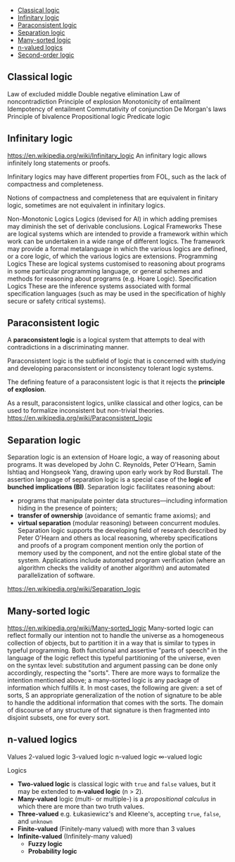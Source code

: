 <!-- TOC -->

- [Classical logic](#classical-logic)
- [Infinitary logic](#infinitary-logic)
- [Paraconsistent logic](#paraconsistent-logic)
- [Separation logic](#separation-logic)
- [Many-sorted logic](#many-sorted-logic)
- [n-valued logics](#n-valued-logics)
- [Second-order logic](#second-order-logic)

<!-- /TOC -->


## Classical logic
Law of excluded middle
Double negative elimination 
Law of noncontradiction 
Principle of explosion 
Monotonicity of entailment 
Idempotency of entailment 
Commutativity of conjunction 
De Morgan's laws 
Principle of bivalence
Propositional logic
Predicate logic


## Infinitary logic
https://en.wikipedia.org/wiki/Infinitary_logic
An infinitary logic allows infinitely long statements or proofs.

Infinitary logics may have different properties from FOL, such as the lack of compactness and completeness.

Notions of compactness and completeness that are equivalent in finitary logic, sometimes are not equivalent in infinitary logics.

Non-Monotonic Logics
Logics (devised for AI) in which adding premises may diminish the set of derivable conclusions.
Logical Frameworks
These are logical systems which are intended to provide a framework within which work can be undertaken in a wide range of different logics. The framework may provide a formal metalanguage in which the various logics are defined, or a core logic, of which the various logics are extensions.
Programming Logics
These are logical systems customised to reasoning about programs in some particular programming language, or general schemes and methods for reasoning about programs (e.g. Hoare Logic).
Specification Logics
These are the inference systems associated with formal specification languages (such as may be used in the specification of highly secure or safety critical systems).


## Paraconsistent logic
A **paraconsistent logic** is a logical system that attempts to deal with contradictions in a discriminating manner.

Paraconsistent logic is the subfield of logic that is concerned with studying and developing paraconsistent or inconsistency tolerant logic systems.

The defining feature of a paraconsistent logic is that it rejects the **principle of explosion**.

As a result, paraconsistent logics, unlike classical and other logics, can be used to formalize inconsistent but non-trivial theories.
https://en.wikipedia.org/wiki/Paraconsistent_logic


## Separation logic
Separation logic is an extension of Hoare logic, a way of reasoning about programs.
It was developed by John C. Reynolds, Peter O'Hearn, Samin Ishtiaq and Hongseok Yang, drawing upon early work by Rod Burstall.
The assertion language of separation logic is a special case of the __logic of bunched implications (BI)__.
Separation logic facilitates reasoning about:
- programs that manipulate pointer data structures—including information hiding in the presence of pointers;
- **transfer of ownership** (avoidance of semantic frame axioms); and
- **virtual separation** (modular reasoning) between concurrent modules.
Separation logic supports the developing field of research described by Peter O'Hearn and others as local reasoning, whereby specifications and proofs of a program component mention only the portion of memory used by the component, and not the entire global state of the system. Applications include automated program verification (where an algorithm checks the validity of another algorithm) and automated parallelization of software.

https://en.wikipedia.org/wiki/Separation_logic


## Many-sorted logic
https://en.wikipedia.org/wiki/Many-sorted_logic
Many-sorted logic can reflect formally our intention not to handle the universe as a homogeneous collection of objects, but to partition it in a way that is similar to types in typeful programming. Both functional and assertive "parts of speech" in the language of the logic reflect this typeful partitioning of the universe, even on the syntax level: substitution and argument passing can be done only accordingly, respecting the "sorts".
There are more ways to formalize the intention mentioned above; a many-sorted logic is any package of information which fulfills it. In most cases, the following are given:
a set of sorts, S
an appropriate generalization of the notion of signature to be able to handle the additional information that comes with the sorts.
The domain of discourse of any structure of that signature is then fragmented into disjoint subsets, one for every sort.


## n-valued logics

Values
2-valued logic
3-valued logic
n-valued logic
∞-valued logic

Logics
- __Two-valued logic__ is classical logic with `true` and `false` values, but it may be extended to __n-valued logic__ (n > 2).
- __Many-valued__ logic (multi- or multiple-) is a _propositional calculus_ in which there are more than two truth values.
- __Three-valued__ e.g. Łukasiewicz's and Kleene's, accepting `true`, `false`, and `unknown`
- **Finite-valued** (Finitely-many valued) with more than 3 values
- **Infinite-valued** (Infinitely-many valued)
  - **Fuzzy logic**
  - **Probability logic**

